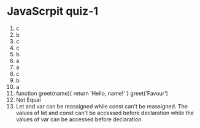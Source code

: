 # JavaScrpit quiz-1

1. c
2. b
3. c
4. c
5. b
6. a
7. a
8. c
9. b
10. a
11. function greet(name){
    return 'Hello, name!'
    }
    greet('Favour')
12. Not Equal
13. Let and var can be reassigned while const can't be reassigned.
    The values of let and const can't be accessed before declaration while the values of  var can be accessed before declaration.
    

